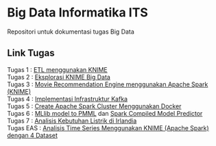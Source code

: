 # Big Data Informatika ITS
Repositori untuk dokumentasi tugas Big Data
## Link Tugas 
Tugas 1 : [ETL menggunakan KNIME](https://github.com/bimaramadhan/bigdata-its-2020/tree/master/tugas1) <br>
Tugas 2 : [Eksplorasi KNIME Big Data](https://github.com/bimaramadhan/bigdata-its-2020/tree/master/tugas2) <br>
Tugas 3 : [Movie Recommendation Engine menggunakan Apache Spark (KNIME)](https://github.com/bimaramadhan/bigdata-its-2020/tree/master/tugas3) <br>
Tugas 4 : [Implementasi Infrastruktur Kafka](https://github.com/bimaramadhan/bigdata-its-2020/tree/master/tugas4) <br>
Tugas 5 : [Create Apache Spark Cluster Menggunakan Docker](https://github.com/bimaramadhan/bigdata-its-2020/tree/master/tugas5) <br>
Tugas 6 : [MLlib model to PMML](https://github.com/bimaramadhan/bigdata-its-2020/tree/master/tugas6/MLlib%20model%20to%20PMML) dan [Spark Compiled Model Predictor](https://github.com/bimaramadhan/bigdata-its-2020/tree/master/tugas6/Spark%20Compiled%20Model%20Predictor) <br>
Tugas 7 : [Analisis Kebutuhan Listrik di Irlandia](https://github.com/bimaramadhan/bigdata-its-2020/tree/master/tugas7) <br>
Tugas EAS : [Analisis Time Series Menggunakan KNIME (Apache Spark) dengan 4 Dataset](https://github.com/bimaramadhan/bigdata-its-2020/tree/master/tugaseas) <br>
